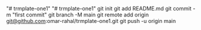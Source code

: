 "# trmplate-one1" 
"# trmplate-one1"  git init git add README.md git commit -m "first commit" git branch -M main git remote add origin git@github.com:omar-rahal/trmplate-one1.git git push -u origin main
